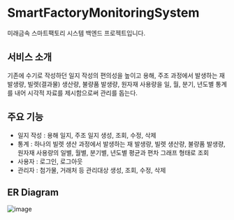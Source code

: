 # SmartFactoryMonitoringSystem
미래금속 스마트팩토리 시스템 백엔드 프로젝트입니다.

## 서비스 소개
기존에 수기로 작성하던 일지 작성의 편의성을 높이고 용해, 주조 과정에서 발생하는 재 발생량, 빌렛(결과물) 생산량, 불량품 발생량, 원자재 사용량을 일, 월, 분기, 년도별 통계를 내어 시각적 자료를 제시함으로써 관리를 돕는다.

## 주요 기능
- 일지 작성 : 용해 일지, 주조 일지 생성, 조회, 수정, 삭제
- 통계 :  하나의 빌렛 생산 과정에서 발생하는 재 발생량, 빌렛 생산량, 불량품 발생량,  원자재 사용량의 일별, 월별, 분기별, 년도별 평균과 편차 그래프 형태로 조회
- 사용자 : 로그인, 로그아웃
- 관리자 : 첨가물, 거래처 등 관리대상 생성, 조회, 수정, 삭제

## ER Diagram
![image](https://user-images.githubusercontent.com/68465716/196512643-be05eb17-f2c1-429a-9720-3bbfafc48ef0.png)


